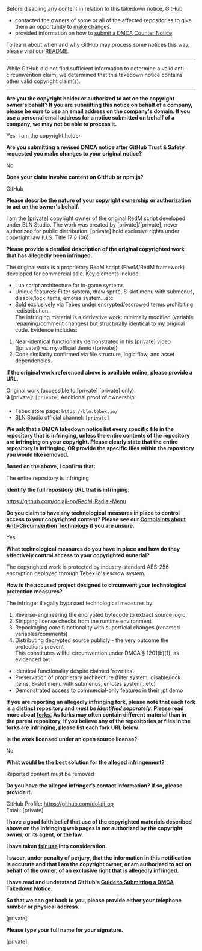 Before disabling any content in relation to this takedown notice, GitHub
- contacted the owners of some or all of the affected repositories to give them an opportunity to [make changes](https://docs.github.com/en/github/site-policy/dmca-takedown-policy#a-how-does-this-actually-work).
- provided information on how to [submit a DMCA Counter Notice](https://docs.github.com/en/articles/guide-to-submitting-a-dmca-counter-notice).

To learn about when and why GitHub may process some notices this way, please visit our [README](https://github.com/github/dmca/blob/master/README.md#anatomy-of-a-takedown-notice).

---

While GitHub did not find sufficient information to determine a valid anti-circumvention claim, we determined that this takedown notice contains other valid copyright claim(s).

---

**Are you the copyright holder or authorized to act on the copyright owner's behalf? If you are submitting this notice on behalf of a company, please be sure to use an email address on the company's domain. If you use a personal email address for a notice submitted on behalf of a company, we may not be able to process it.**

Yes, I am the copyright holder.

**Are you submitting a revised DMCA notice after GitHub Trust & Safety requested you make changes to your original notice?**

No

**Does your claim involve content on GitHub or npm.js?**

GitHub

**Please describe the nature of your copyright ownership or authorization to act on the owner's behalf.**

I am the [private] copyright owner of the original RedM script developed under BLN Studio. The work was created by [private]/[private], never authorized for public distribution. [private] hold exclusive rights under copyright law (U.S. Title 17 § 106).

**Please provide a detailed description of the original copyrighted work that has allegedly been infringed.**

The original work is a proprietary RedM script (FiveM/RedM framework) developed for commercial sale. Key elements include:  
- Lua script architecture for in-game systems  
- Unique features: Filter system, draw sprite, 8-slot menu with submenus, disable/lock items, emotes system...etc  
- Sold exclusively via Tebex under encrypted/escrowed terms prohibiting redistribution.  
The infringing material is a derivative work: minimally modified (variable renaming/comment changes) but structurally identical to my original code. Evidence includes:  
1. Near-identical functionality demonstrated in his [private] video ([private]) vs. my official demo ([private])  
2. Code similarity confirmed via file structure, logic flow, and asset dependencies.

**If the original work referenced above is available online, please provide a URL.**

Original work (accessible to [private] [private] only):  
🔒 [private]: `[private]`
Additional proof of ownership:  
- Tebex store page: `https://bln.tebex.io/`  
- BLN Studio official channel: `[private]`

**We ask that a DMCA takedown notice list every specific file in the repository that is infringing, unless the entire contents of the repository are infringing on your copyright. Please clearly state that the entire repository is infringing, OR provide the specific files within the repository you would like removed.**

**Based on the above, I confirm that:**

The entire repository is infringing

**Identify the full repository URL that is infringing:**

https://github.com/dolaji-op/RedM-Radial-Menu

**Do you claim to have any technological measures in place to control access to your copyrighted content? Please see our <a href="https://docs.github.com/articles/guide-to-submitting-a-dmca-takedown-notice#complaints-about-anti-circumvention-technology">Complaints about Anti-Circumvention Technology</a> if you are unsure.**

Yes

**What technological measures do you have in place and how do they effectively control access to your copyrighted material?**

The copyrighted work is protected by industry-standard AES-256 encryption deployed through Tebex.io's escrow system.

**How is the accused project designed to circumvent your technological protection measures?**

The infringer illegally bypassed technological measures by:

1. Reverse-engineering the encrypted bytecode to extract source logic  
2. Stripping license checks from the runtime environment  
3. Repackaging core functionality with superficial changes (renamed variables/comments)  
4. Distributing decrypted source publicly - the very outcome the protections prevent  
This constitutes willful circumvention under DMCA § 1201(b)(1), as evidenced by:  
- Identical functionality despite claimed 'rewrites'  
- Preservation of proprietary architecture (filter system, disable/lock items, 8-slot menu with submenus, emotes system!..etc)  
- Demonstrated access to commercial-only features in their ;pt demo

**If you are reporting an allegedly infringing fork, please note that each fork is a distinct repository and <i>must be identified separately</i>. Please read more about <a href="https://docs.github.com/articles/dmca-takedown-policy#b-what-about-forks-or-whats-a-fork">forks.</a> As forks may often contain different material than in the parent repository, if you believe any of the repositories or files in the forks are infringing, please list each fork URL below:**

**Is the work licensed under an open source license?**

No

**What would be the best solution for the alleged infringement?**

Reported content must be removed

**Do you have the alleged infringer’s contact information? If so, please provide it.**

GitHub Profile:  https://github.com/dolaji-op    
Email: [private]

**I have a good faith belief that use of the copyrighted materials described above on the infringing web pages is not authorized by the copyright owner, or its agent, or the law.**

**I have taken <a href="https://www.lumendatabase.org/topics/22">fair use</a> into consideration.**

**I swear, under penalty of perjury, that the information in this notification is accurate and that I am the copyright owner, or am authorized to act on behalf of the owner, of an exclusive right that is allegedly infringed.**

**I have read and understand GitHub's <a href="https://docs.github.com/articles/guide-to-submitting-a-dmca-takedown-notice/">Guide to Submitting a DMCA Takedown Notice</a>.**

**So that we can get back to you, please provide either your telephone number or physical address.**

[private]

**Please type your full name for your signature.**

[private]
